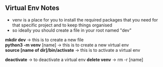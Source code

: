 ## Virtual Env Notes

- venv is a place for you to install the required packages that you need for that specific project and to keep things organised 
- so ideally you should create a file in your root named "dev"

**mkdir dev** -> this is to create a new file 
<br>
**python3 -m venv** [name] -> this is to create a new virtual env
<br>
**source [name of dir]/bin/activate** -> this is to activate a virtual env
<br>

**deactivate** -> to deactivate a virtual env
**delete venv** -> rm -r [name]


## 
